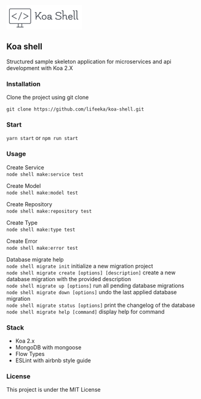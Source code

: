 <p><img src="https://raw.githubusercontent.com/lifeeka/koa-shell/master/logo.png" alt=""></p>


## Koa shell
Structured sample skeleton application for microservices and api development with Koa 2.X

### Installation

Clone the project using git clone
```
git clone https://github.com/lifeeka/koa-shell.git
```

### Start
`yarn start` or `npm run start`

### Usage
Create Service <br/>
`node shell make:service test`<br/>

Create Model<br/>
`node shell make:model test`<br/>

Create Repository<br/>
`node shell make:repository test`<br/>

Create Type<br/>
`node shell make:type test` <br/>

Create Error<br/>
`node shell make:error test`<br/>


Database migrate help<br/>
  `node shell migrate init`         initialize a new migration project<br/>
  `node shell migrate create [options] [description]`  create a new database migration with the
                                  provided description<br/>
  `node shell migrate up [options]`                    run all pending database migrations<br/>
  `node shell migrate down [options]`                  undo the last applied database migration<br/>
  `node shell migrate status [options]`                print the changelog of the database<br/>
  `node shell migrate help [command]`                  display help for command<br/>




### Stack
- Koa 2.x
- MongoDB with mongoose
- Flow Types
- ESLint with airbnb style guide 

### License

This project is under the MIT License
